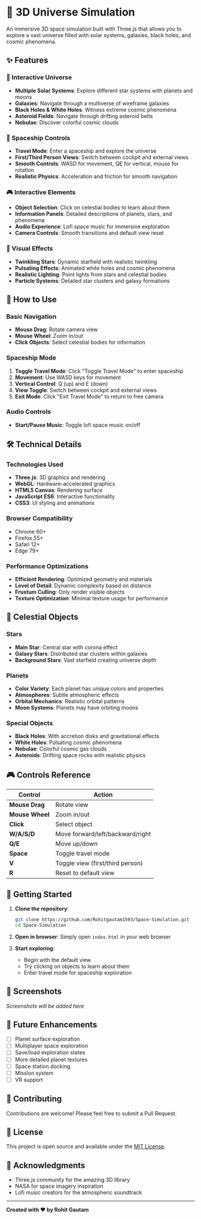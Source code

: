 # 🚀 3D Universe Simulation

An immersive 3D space simulation built with Three.js that allows you to explore a vast universe filled with solar systems, galaxies, black holes, and cosmic phenomena.

## ✨ Features

### 🌌 Interactive Universe
- **Multiple Solar Systems**: Explore different star systems with planets and moons
- **Galaxies**: Navigate through a multiverse of wireframe galaxies
- **Black Holes & White Holes**: Witness extreme cosmic phenomena
- **Asteroid Fields**: Navigate through drifting asteroid belts
- **Nebulae**: Discover colorful cosmic clouds

### 🚀 Spaceship Controls
- **Travel Mode**: Enter a spaceship and explore the universe
- **First/Third Person Views**: Switch between cockpit and external views
- **Smooth Controls**: WASD for movement, QE for vertical, mouse for rotation
- **Realistic Physics**: Acceleration and friction for smooth navigation

### 🎮 Interactive Elements
- **Object Selection**: Click on celestial bodies to learn about them
- **Information Panels**: Detailed descriptions of planets, stars, and phenomena
- **Audio Experience**: Lofi space music for immersive exploration
- **Camera Controls**: Smooth transitions and default view reset

### 🎨 Visual Effects
- **Twinkling Stars**: Dynamic starfield with realistic twinkling
- **Pulsating Effects**: Animated white holes and cosmic phenomena
- **Realistic Lighting**: Point lights from stars and celestial bodies
- **Particle Systems**: Detailed star clusters and galaxy formations

## 🎯 How to Use

### Basic Navigation
- **Mouse Drag**: Rotate camera view
- **Mouse Wheel**: Zoom in/out
- **Click Objects**: Select celestial bodies for information

### Spaceship Mode
1. **Toggle Travel Mode**: Click "Toggle Travel Mode" to enter spaceship
2. **Movement**: Use WASD keys for movement
3. **Vertical Control**: Q (up) and E (down)
4. **View Toggle**: Switch between cockpit and external views
5. **Exit Mode**: Click "Exit Travel Mode" to return to free camera

### Audio Controls
- **Start/Pause Music**: Toggle lofi space music on/off

## 🛠️ Technical Details

### Technologies Used
- **Three.js**: 3D graphics and rendering
- **WebGL**: Hardware-accelerated graphics
- **HTML5 Canvas**: Rendering surface
- **JavaScript ES6**: Interactive functionality
- **CSS3**: UI styling and animations

### Browser Compatibility
- Chrome 60+
- Firefox 55+
- Safari 12+
- Edge 79+

### Performance Optimizations
- **Efficient Rendering**: Optimized geometry and materials
- **Level of Detail**: Dynamic complexity based on distance
- **Frustum Culling**: Only render visible objects
- **Texture Optimization**: Minimal texture usage for performance

## 🌟 Celestial Objects

### Stars
- **Main Star**: Central star with corona effect
- **Galaxy Stars**: Distributed star clusters within galaxies
- **Background Stars**: Vast starfield creating universe depth

### Planets
- **Color Variety**: Each planet has unique colors and properties
- **Atmospheres**: Subtle atmospheric effects
- **Orbital Mechanics**: Realistic orbital patterns
- **Moon Systems**: Planets may have orbiting moons

### Special Objects
- **Black Holes**: With accretion disks and gravitational effects
- **White Holes**: Pulsating cosmic phenomena
- **Nebulae**: Colorful cosmic gas clouds
- **Asteroids**: Drifting space rocks with realistic physics

## 🎮 Controls Reference

| Control | Action |
|---------|--------|
| **Mouse Drag** | Rotate view |
| **Mouse Wheel** | Zoom in/out |
| **Click** | Select object |
| **W/A/S/D** | Move forward/left/backward/right |
| **Q/E** | Move up/down |
| **Space** | Toggle travel mode |
| **V** | Toggle view (first/third person) |
| **R** | Reset to default view |

## 🚀 Getting Started

1. **Clone the repository**:
   ```bash
   git clone https://github.com/Rohitgautam1593/Space-Simulation.git
   cd Space-Simulation
   ```

2. **Open in browser**:
   Simply open `index.html` in your web browser

3. **Start exploring**:
   - Begin with the default view
   - Try clicking on objects to learn about them
   - Enter travel mode for spaceship exploration

## 📸 Screenshots

*Screenshots will be added here*

## 🔄 Future Enhancements

- [ ] Planet surface exploration
- [ ] Multiplayer space exploration
- [ ] Save/load exploration states
- [ ] More detailed planet textures
- [ ] Space station docking
- [ ] Mission system
- [ ] VR support

## 🤝 Contributing

Contributions are welcome! Please feel free to submit a Pull Request.

## 📄 License

This project is open source and available under the [MIT License](LICENSE).

## 🙏 Acknowledgments

- Three.js community for the amazing 3D library
- NASA for space imagery inspiration
- Lofi music creators for the atmospheric soundtrack

---

**Created with ❤️ by Rohit Gautam**
